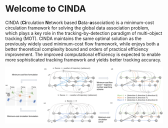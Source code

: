 # Welcome to CINDA
CINDA (**Ci**rculation **N**etwork based **D**ata-**a**ssociation) is a minimum-cost circulation framework for solving the global data association problem, which plays a key role in the tracking-by-detection paradigm of multi-object tracking (MOT). CINDA maintains the same optimal solution as the previously widely used minimum-cost flow framework, while enjoys both a better theoretical complexity bound and orders of practical efficiency improvement. The improved computational efficiency is expected to enable more sophisticated tracking framework and yields better tracking accuracy.

![Overview of SynQuant](img/fig1_mot_min_cost_v3.png)
